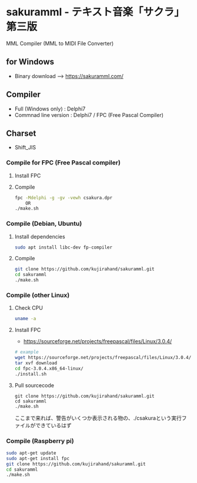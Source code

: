 # sakuramml - テキスト音楽「サクラ」第三版

MML Compiler (MML to MIDI File Converter)

## for Windows

- Binary download --> https://sakuramml.com/

## Compiler

- Full (Windows only) : Delphi7
- Commnad line version : Delphi7 / FPC (Free Pascal Compiler)

## Charset 

- Shift_JIS

### Compile for FPC (Free Pascal compiler)

1. Install FPC
2. Compile

    ```sh
    fpc -Mdelphi -g -gv -vewh csakura.dpr
        OR
    ./make.sh
    ```

### Compile (Debian, Ubuntu)

1. Install dependencies

    ```sh
    sudo apt install libc-dev fp-compiler
    ```

2. Compile

    ```sh
    git clone https://github.com/kujirahand/sakuramml.git
    cd sakuramml
    ./make.sh
    ```


### Compile (other Linux)

1. Check CPU

    ```sh
    uname -a
    ```

2. Install FPC

    - https://sourceforge.net/projects/freepascal/files/Linux/3.0.4/

    ```sh
    # example
    wget https://sourceforge.net/projects/freepascal/files/Linux/3.0.4/fpc-3.0.4.x86_64-linux.tar/download
    tar xvf download
    cd fpc-3.0.4.x86_64-linux/
    ./install.sh
    ```

3. Pull sourcecode

    ```
    git clone https://github.com/kujirahand/sakuramml.git
    cd sakuramml
    ./make.sh
    ```

    ここまで来れば、警告がいくつか表示される物の、./csakuraという実行ファイルができているはず

### Compile (Raspberry pi)

```sh
sudo apt-get update
sudo apt-get install fpc
git clone https://github.com/kujirahand/sakuramml.git
cd sakuramml
./make.sh
```




